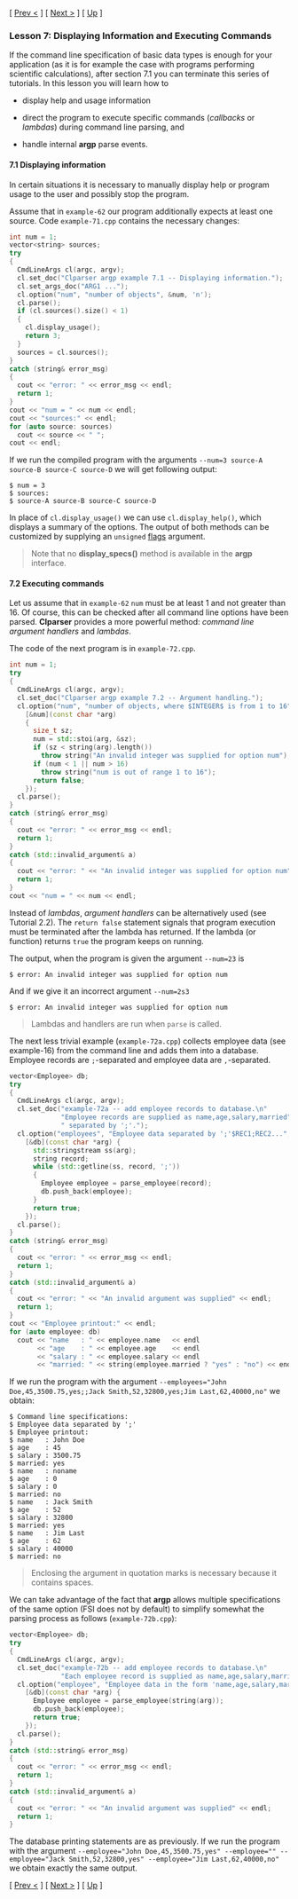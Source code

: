 [ [Prev <](tutorial-6.html "Argp-Style Argument Handling") ] [ [Next >](tutorial-8.html "Selections and Aliases (Argp)") ] [ [Up](tutorial.html "Table of Contents") ]

### Lesson 7: Displaying Information and Executing Commands

If the command line specification of basic data types is enough for your application (as it is for example the case with programs performing scientific calculations), after section 7.1 you can terminate this series of tutorials. In this lesson you will learn how to

- display help and usage information

- direct the program to execute specific commands (_callbacks_ or _lambdas_) during command line parsing, and

- handle internal **argp** parse events.

#### 7.1 Displaying information
In certain situations it is necessary to manually display help or program usage to the user and possibly stop the program.

Assume that in `example-62` our program additionally expects at least one source. Code `example-71.cpp` contains the necessary changes:

```c++
int num = 1;
vector<string> sources;
try
{
  CmdLineArgs cl(argc, argv);
  cl.set_doc("Clparser argp example 7.1 -- Displaying information.");
  cl.set_args_doc("ARG1 ...");
  cl.option("num", "number of objects", &num, 'n');
  cl.parse();
  if (cl.sources().size() < 1)
  {
    cl.display_usage();
    return 3;
  }
  sources = cl.sources();
}
catch (string& error_msg)
{
  cout << "error: " << error_msg << endl;
  return 1;
}
cout << "num = " << num << endl;
cout << "sources:" << endl;
for (auto source: sources)
  cout << source << " ";
cout << endl;
```

If we run the compiled program with the arguments `--num=3 source-A source-B source-C source-D` we will get following output:

```
$ num = 3
$ sources:
$ source-A source-B source-C source-D
```

In place of `cl.display_usage()` we can use `cl.display_help()`, which displays a summary of the options. The output of both methods can be customized by supplying an `unsigned` [flags](https://www.gnu.org/software/libc/manual/html_node/Argp-Help-Flags.html) argument.

>Note that no **display_specs()** method is available in the **argp** interface.

#### 7.2 Executing commands
Let us assume that in `example-62` `num` must be at least 1 and not greater than 16. Of course, this can be checked after all command line options have been parsed. **Clparser** provides a more powerful method: _command line argument handlers_ and _lambdas_.

The code of the next program is in `example-72.cpp`.

```c++
int num = 1;
try
{
  CmdLineArgs cl(argc, argv);
  cl.set_doc("Clparser argp example 7.2 -- Argument handling.");
  cl.option("num", "number of objects, where $INTEGER$ is from 1 to 16",
    [&num](const char *arg)
    {
      size_t sz;
      num = std::stoi(arg, &sz);
      if (sz < string(arg).length())
        throw string("An invalid integer was supplied for option num");
      if (num < 1 || num > 16)
        throw string("num is out of range 1 to 16");
      return false;
    });
  cl.parse();
}
catch (string& error_msg)
{
  cout << "error: " << error_msg << endl;
  return 1;
}
catch (std::invalid_argument& a)
{
  cout << "error: " << "An invalid integer was supplied for option num" << endl;
  return 1;
}
cout << "num = " << num << endl;
```

Instead of _lambdas_, _argument handlers_ can be alternatively used (see Tutorial 2.2). The `return false` statement signals that program execution must be terminated after the lambda has returned. If the lambda (or function) returns `true` the program keeps on running.

The output, when the program is given the argument `--num=23` is

```
$ error: An invalid integer was supplied for option num
```

And if we give it an incorrect argument `--num=2s3`

```
$ error: An invalid integer was supplied for option num
```

> Lambdas and handlers are run when `parse` is called.

The next less trivial example (`example-72a.cpp`) collects employee data (see example-16) from the command line and adds them into a database. Employee records are `;`-separated and employee data are `,`-separated.

```c++
vector<Employee> db;
try
{
  CmdLineArgs cl(argc, argv);
  cl.set_doc("example-72a -- add employee records to database.\n"
             "Employee records are supplied as name,age,salary,married"
             " separated by ';'.");
  cl.option("employees", "Employee data separated by ';'$REC1;REC2...",
    [&db](const char *arg) {
      std::stringstream ss(arg);
      string record;
      while (std::getline(ss, record, ';'))
      {
        Employee employee = parse_employee(record);
        db.push_back(employee);
      }
      return true;
    });
  cl.parse();
}
catch (string& error_msg)
{
  cout << "error: " << error_msg << endl;
  return 1;
}
catch (std::invalid_argument& a)
{
  cout << "error: " << "An invalid argument was supplied" << endl;
  return 1;
}
cout << "Employee printout:" << endl;
for (auto employee: db)
  cout << "name   : " << employee.name   << endl
       << "age    : " << employee.age    << endl
       << "salary : " << employee.salary << endl
       << "married: " << string(employee.married ? "yes" : "no") << endl;
```

If we run the program with the argument `--employees="John Doe,45,3500.75,yes;;Jack Smith,52,32800,yes;Jim Last,62,40000,no"` we obtain:

```
$ Command line specifications:
$ Employee data separated by ';'
$ Employee printout:
$ name   : John Doe
$ age    : 45
$ salary : 3500.75
$ married: yes
$ name   : noname
$ age    : 0
$ salary : 0
$ married: no
$ name   : Jack Smith
$ age    : 52
$ salary : 32800
$ married: yes
$ name   : Jim Last
$ age    : 62
$ salary : 40000
$ married: no
```
> Enclosing the argument in quotation marks is necessary because it contains spaces.

We can take advantage of the fact that **argp** allows multiple specifications of the same option (FSI does not by default) to simplify somewhat the parsing process as follows (`example-72b.cpp`):

```c++
vector<Employee> db;
try
{
  CmdLineArgs cl(argc, argv);
  cl.set_doc("example-72b -- add employee records to database.\n"
             "Each employee record is supplied as name,age,salary,married.");
  cl.option("employee", "Employee data in the form 'name,age,salary,married'",
    [&db](const char *arg) {
      Employee employee = parse_employee(string(arg));
      db.push_back(employee);
      return true;
    });
  cl.parse();
}
catch (std::string& error_msg)
{
  cout << "error: " << error_msg << endl;
  return 1;
}
catch (std::invalid_argument& a)
{
  cout << "error: " << "An invalid argument was supplied" << endl;
  return 1;
}
```

The database printing statements are as previously. If we run the program with the argument `--employee="John Doe,45,3500.75,yes" --employee="" --employee="Jack Smith,52,32800,yes" --employee="Jim Last,62,40000,no"` we obtain exactly the same output.

[ [Prev <](tutorial-6.html "Argp-Style Argument Handling") ] [ [Next >](tutorial-8.html "Selections and Aliases (Argp)") ] [ [Up](tutorial.html "Table of Contents") ]
